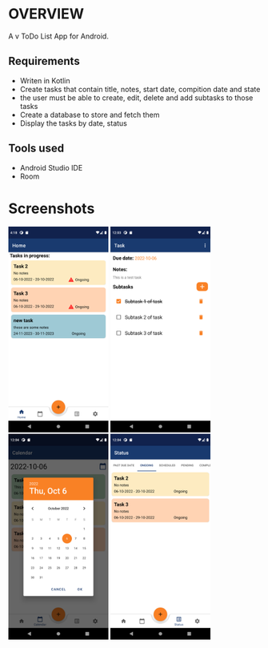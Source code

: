 # OVERVIEW
A v ToDo List App for Android.

## Requirements
- Writen in Kotlin
- Create tasks that contain title, notes, start date, compition date and state
- the user must be able to create, edit, delete and add subtasks to those tasks
- Create a database to store and fetch them
- Display the tasks by date, status

## Tools used
- Android Studio IDE
- Room

# Screenshots
<p float="left">
  <img src="images/device-2022-10-06-120225.png" width="200">
  <img src="images/device-2022-10-06-120323.png" width="200">
  <img src="images/device-2022-10-06-120415.png" width="200">
  <img src="images/device-2022-10-06-120441.png" width="200">
</p>
